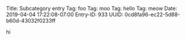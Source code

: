 Title: Subcategory entry
Tag: foo
Tag: moo
Tag: hello
Tag: meow
Date: 2019-04-04 17:22:08-07:00
Entry-ID: 933
UUID: 0cd8fa96-ec22-5d88-b60d-43032f0233ff

hi
